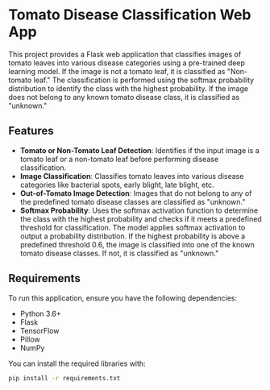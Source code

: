 # Tomato Disease Classification Web App

This project provides a Flask web application that classifies images of tomato leaves into various disease categories using a pre-trained deep learning model. If the image is not a tomato leaf, it is classified as "Non-tomato leaf." The classification is performed using the softmax probability distribution to identify the class with the highest probability. If the image does not belong to any known tomato disease class, it is classified as "unknown."

## Features

- **Tomato or Non-Tomato Leaf Detection**: Identifies if the input image is a tomato leaf or a non-tomato leaf before performing disease classification.
- **Image Classification**: Classifies tomato leaves into various disease categories like bacterial spots, early blight, late blight, etc.
- **Out-of-Tomato Image Detection**: Images that do not belong to any of the predefined tomato disease classes are classified as "unknown."
- **Softmax Probability**: Uses the softmax activation function to determine the class with the highest probability and checks if it meets a predefined threshold for classification. The model applies softmax activation to output a probability distribution. If the highest probability is above a predefined threshold 0.6, the image is classified into one of the known tomato disease classes. If not, it is classified as "unknown."

## Requirements

To run this application, ensure you have the following dependencies:

- Python 3.6+
- Flask
- TensorFlow
- Pillow
- NumPy

You can install the required libraries with:

```bash
pip install -r requirements.txt
